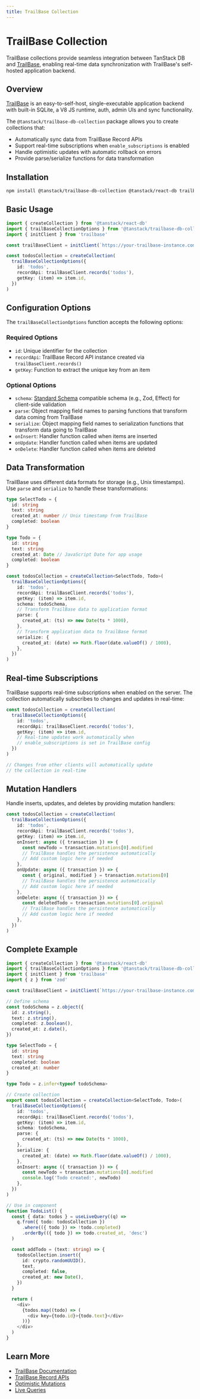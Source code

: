 ```yaml
---
title: TrailBase Collection
---
```


# TrailBase Collection

TrailBase collections provide seamless integration between TanStack DB and [TrailBase](https://trailbase.io), enabling real-time data synchronization with TrailBase's self-hosted application backend.

## Overview

[TrailBase](https://trailbase.io) is an easy-to-self-host, single-executable application backend with built-in SQLite, a V8 JS runtime, auth, admin UIs and sync functionality.

The `@tanstack/trailbase-db-collection` package allows you to create collections that:
- Automatically sync data from TrailBase Record APIs
- Support real-time subscriptions when `enable_subscriptions` is enabled
- Handle optimistic updates with automatic rollback on errors
- Provide parse/serialize functions for data transformation

## Installation

```bash
npm install @tanstack/trailbase-db-collection @tanstack/react-db trailbase
```

## Basic Usage

```typescript
import { createCollection } from '@tanstack/react-db'
import { trailBaseCollectionOptions } from '@tanstack/trailbase-db-collection'
import { initClient } from 'trailbase'

const trailBaseClient = initClient(`https://your-trailbase-instance.com`)

const todosCollection = createCollection(
  trailBaseCollectionOptions({
    id: 'todos',
    recordApi: trailBaseClient.records('todos'),
    getKey: (item) => item.id,
  })
)
```

## Configuration Options

The `trailBaseCollectionOptions` function accepts the following options:

### Required Options

- `id`: Unique identifier for the collection
- `recordApi`: TrailBase Record API instance created via `trailBaseClient.records()`
- `getKey`: Function to extract the unique key from an item

### Optional Options

- `schema`: [Standard Schema](https://standardschema.dev) compatible schema (e.g., Zod, Effect) for client-side validation
- `parse`: Object mapping field names to parsing functions that transform data coming from TrailBase
- `serialize`: Object mapping field names to serialization functions that transform data going to TrailBase
- `onInsert`: Handler function called when items are inserted
- `onUpdate`: Handler function called when items are updated
- `onDelete`: Handler function called when items are deleted

## Data Transformation

TrailBase uses different data formats for storage (e.g., Unix timestamps). Use `parse` and `serialize` to handle these transformations:

```typescript
type SelectTodo = {
  id: string
  text: string
  created_at: number // Unix timestamp from TrailBase
  completed: boolean
}

type Todo = {
  id: string
  text: string
  created_at: Date // JavaScript Date for app usage
  completed: boolean
}

const todosCollection = createCollection<SelectTodo, Todo>(
  trailBaseCollectionOptions({
    id: 'todos',
    recordApi: trailBaseClient.records('todos'),
    getKey: (item) => item.id,
    schema: todoSchema,
    // Transform TrailBase data to application format
    parse: {
      created_at: (ts) => new Date(ts * 1000),
    },
    // Transform application data to TrailBase format
    serialize: {
      created_at: (date) => Math.floor(date.valueOf() / 1000),
    },
  })
)
```

## Real-time Subscriptions

TrailBase supports real-time subscriptions when enabled on the server. The collection automatically subscribes to changes and updates in real-time:

```typescript
const todosCollection = createCollection(
  trailBaseCollectionOptions({
    id: 'todos',
    recordApi: trailBaseClient.records('todos'),
    getKey: (item) => item.id,
    // Real-time updates work automatically when
    // enable_subscriptions is set in TrailBase config
  })
)

// Changes from other clients will automatically update
// the collection in real-time
```

## Mutation Handlers

Handle inserts, updates, and deletes by providing mutation handlers:

```typescript
const todosCollection = createCollection(
  trailBaseCollectionOptions({
    id: 'todos',
    recordApi: trailBaseClient.records('todos'),
    getKey: (item) => item.id,
    onInsert: async ({ transaction }) => {
      const newTodo = transaction.mutations[0].modified
      // TrailBase handles the persistence automatically
      // Add custom logic here if needed
    },
    onUpdate: async ({ transaction }) => {
      const { original, modified } = transaction.mutations[0]
      // TrailBase handles the persistence automatically
      // Add custom logic here if needed
    },
    onDelete: async ({ transaction }) => {
      const deletedTodo = transaction.mutations[0].original
      // TrailBase handles the persistence automatically
      // Add custom logic here if needed
    },
  })
)
```

## Complete Example

```typescript
import { createCollection } from '@tanstack/react-db'
import { trailBaseCollectionOptions } from '@tanstack/trailbase-db-collection'
import { initClient } from 'trailbase'
import { z } from 'zod'

const trailBaseClient = initClient(`https://your-trailbase-instance.com`)

// Define schema
const todoSchema = z.object({
  id: z.string(),
  text: z.string(),
  completed: z.boolean(),
  created_at: z.date(),
})

type SelectTodo = {
  id: string
  text: string
  completed: boolean
  created_at: number
}

type Todo = z.infer<typeof todoSchema>

// Create collection
export const todosCollection = createCollection<SelectTodo, Todo>(
  trailBaseCollectionOptions({
    id: 'todos',
    recordApi: trailBaseClient.records('todos'),
    getKey: (item) => item.id,
    schema: todoSchema,
    parse: {
      created_at: (ts) => new Date(ts * 1000),
    },
    serialize: {
      created_at: (date) => Math.floor(date.valueOf() / 1000),
    },
    onInsert: async ({ transaction }) => {
      const newTodo = transaction.mutations[0].modified
      console.log('Todo created:', newTodo)
    },
  })
)

// Use in component
function TodoList() {
  const { data: todos } = useLiveQuery((q) =>
    q.from({ todo: todosCollection })
      .where(({ todo }) => !todo.completed)
      .orderBy(({ todo }) => todo.created_at, 'desc')
  )

  const addTodo = (text: string) => {
    todosCollection.insert({
      id: crypto.randomUUID(),
      text,
      completed: false,
      created_at: new Date(),
    })
  }

  return (
    <div>
      {todos.map((todo) => (
        <div key={todo.id}>{todo.text}</div>
      ))}
    </div>
  )
}
```

## Learn More

- [TrailBase Documentation](https://trailbase.io/documentation/)
- [TrailBase Record APIs](https://trailbase.io/documentation/apis_record/)
- [Optimistic Mutations](../guides/mutations.md)
- [Live Queries](../guides/live-queries.md)
